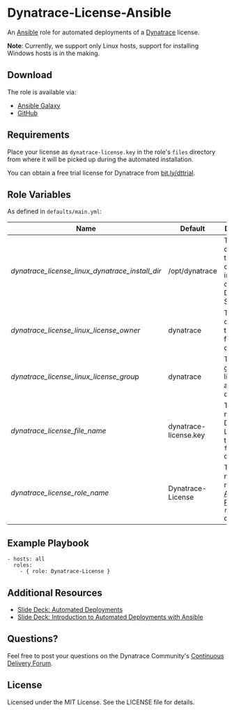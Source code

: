# Dynatrace-License-Ansible

An [Ansible](http://www.ansible.com) role for automated deployments of a [Dynatrace](http://bit.ly/dttrial) license. 

**Note**: Currently, we support only Linux hosts, support for installing Windows hosts is in the making.

## Download

The role is available via:

- [Ansible Galaxy](https://galaxy.ansible.com/list#/roles/2626)
- [GitHub](https://github.com/Dynatrace/Dynatrace-License-Ansible)

## Requirements

Place your license as ```dynatrace-license.key``` in the role's ```files``` directory from where it will be picked up during the automated installation.

You can obtain a free trial license for Dynatrace from [bit.ly/dttrial](http://bit.ly/dttrial).

## Role Variables

As defined in ```defaults/main.yml```:

| Name                                            | Default               | Description |
|-------------------------------------------------|-----------------------|-------------|
| *dynatrace_license_linux_dynatrace_install_dir* | /opt/dynatrace        | The directory that contains an installation of the Dynatrace Server. |
| *dynatrace_license_linux_license_owner*         | dynatrace             | The file owner of the license file after deployment. |
| *dynatrace_license_linux_license_grou*p         | dynatrace             | The file group of the license file after deployment. |
| *dynatrace_license_file_name*                   | dynatrace-license.key | The file name of the Dynatrace License in the role's ```files``` directory. |
| *dynatrace_license_role_name*                   | Dynatrace-License     | The actual name of this role in an [Ansible Playbook's](http://docs.ansible.com/playbooks.html) ```roles``` directory. |

## Example Playbook

	- hosts: all
	  roles:
	    - { role: Dynatrace-License }

## Additional Resources

- [Slide Deck: Automated Deployments](http://slideshare.net/MartinEtmajer/automated-deployments-slide-share)
- [Slide Deck: Introduction to Automated Deployments with Ansible](http://www.slideshare.net/MartinEtmajer/introduction-to-automated-deployments-with-ansible)

## Questions?

Feel free to post your questions on the Dynatrace Community's [Continuous Delivery Forum](https://community.dynatrace.com/community/pages/viewpage.action?pageId=46628921).

## License

Licensed under the MIT License. See the LICENSE file for details.
